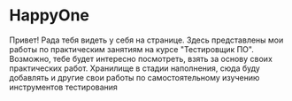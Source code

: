 # HappyOne
Привет! Рада тебя видеть у себя на странице.
Здесь представлены мои работы по практическим занятиям на курсе "Тестировщик ПО". 
Возможно, тебе будет интересно посмотреть, взять за основу своих практических работ.
Хранилище в стадии наполнения, сюда буду добавлять и другие свои работы по самостоятельному изучению инструментов тестирования
